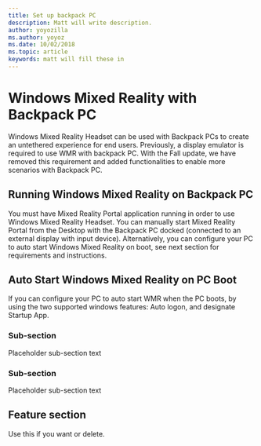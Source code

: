 ```yaml
---
title: Set up backpack PC
description: Matt will write description.
author: yoyozilla
ms.author: yoyoz
ms.date: 10/02/2018
ms.topic: article
keywords: matt will fill these in
---
```


# Windows Mixed Reality with Backpack PC

Windows Mixed Reality Headset can be used with Backpack PCs to create an untethered experience for end users. 
Previously, a display emulator is required to use WMR with backpack PC. With the Fall update, we have removed this requirement and added functionalities to enable more scenarios with Backpack PC. 

## Running Windows Mixed Reality on Backpack PC 
You must have Mixed Reality Portal application running in order to use Windows Mixed Reality Headset.
You can manually start Mixed Reality Portal from the Desktop with the Backpack PC docked (connected to an external display with input device). Alternatively, you can configure your PC to auto start Windows Mixed Reality on boot, see next section for requirements and instructions. 


## Auto Start Windows Mixed Reality on PC Boot 
If you can configure your PC to auto start WMR when the PC boots, by using the two supported windows features: Auto logon, and designate Startup App.


### Sub-section

Placeholder sub-section text

### Sub-section

Placeholder sub-section text

## Feature section

Use this if you want or delete.
